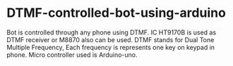 # DTMF-controlled-bot-using-arduino
Bot is controlled through any phone using DTMF.
IC HT9170B is used as DTMF receiver or M8870 also can be used.
DTMF stands for Dual Tone Multiple Frequency, Each frequency is represents one key on keypad in phone.
Micro controller used is Arduino-uno.
